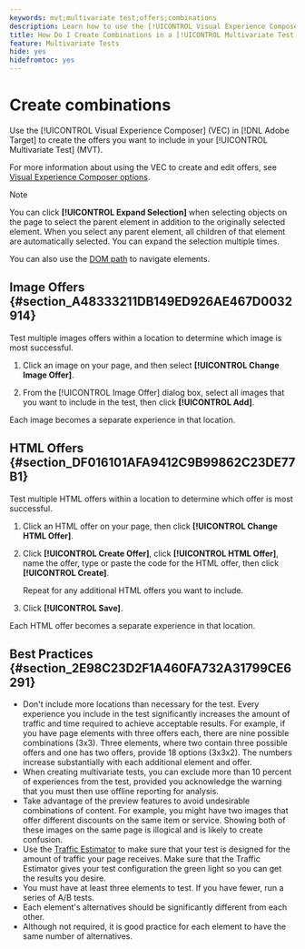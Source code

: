 ```yaml
---
keywords: mvt;multivariate test;offers;combinations
description: Learn how to use the [!UICONTROL Visual Experience Composer] (VEC) in Adobe [!DNL Target] to create the offers you want to include in your [!UICONTROL Multivariate Test] (MVT).
title: How Do I Create Combinations in a [!UICONTROL Multivariate Test] (MVT)?
feature: Multivariate Tests
hide: yes
hidefromtoc: yes
---
```

# Create combinations

Use the [!UICONTROL Visual Experience Composer] (VEC) in [!DNL Adobe Target] to create the offers you want to include in your [!UICONTROL Multivariate Test] (MVT).

For more information about using the VEC to create and edit offers, see [Visual Experience Composer options](/help/main/c-experiences/c-visual-experience-composer/viztarget-options.md).

>[!NOTE]
>
>You can click **[!UICONTROL Expand Selection]** when selecting objects on the page to select the parent element in addition to the originally selected element. When you select any parent element, all children of that element are automatically selected. You can expand the selection multiple times.
>
>You can also use the [DOM path](/help/main/c-experiences/c-visual-experience-composer/viztarget-options.md#dom-path) to navigate elements.

## Image Offers {#section_A48333211DB149ED926AE467D0032914}

Test multiple images offers within a location to determine which image is most successful.

1. Click an image on your page, and then select **[!UICONTROL Change Image Offer]**.

1. From the [!UICONTROL Image Offer] dialog box, select all images that you want to include in the test, then click **[!UICONTROL Add]**.

Each image becomes a separate experience in that location.

## HTML Offers {#section_DF016101AFA9412C9B99862C23DE77B1}

Test multiple HTML offers within a location to determine which offer is most successful.

1. Click an HTML offer on your page, then click **[!UICONTROL Change HTML Offer]**.

1. Click **[!UICONTROL Create Offer]**, click **[!UICONTROL HTML Offer]**, name the offer, type or paste the code for the HTML offer, then click **[!UICONTROL Create]**.

   Repeat for any additional HTML offers you want to include. 

1. Click **[!UICONTROL Save]**.

Each HTML offer becomes a separate experience in that location.

## Best Practices {#section_2E98C23D2F1A460FA732A31799CE6291}

* Don't include more locations than necessary for the test. Every experience you include in the test significantly increases the amount of traffic and time required to achieve acceptable results. For example, if you have page elements with three offers each, there are nine possible combinations (3x3). Three elements, where two contain three possible offers and one has two offers, provide 18 options (3x3x2). The numbers increase substantially with each additional element and offer. 
* When creating multivariate tests, you can exclude more than 10 percent of experiences from the test, provided you acknowledge the warning that you must then use offline reporting for analysis. 
* Take advantage of the preview features to avoid undesirable combinations of content. For example, you might have two images that offer different discounts on the same item or service. Showing both of these images on the same page is illogical and is likely to create confusion. 
* Use the [Traffic Estimator](/help/main/c-activities/c-multivariate-testing/t-create-multivariate-test/traffic-estimator.md) to make sure that your test is designed for the amount of traffic your page receives. Make sure that the Traffic Estimator gives your test configuration the green light so you can get the results you desire. 
* You must have at least three elements to test. If you have fewer, run a series of A/B tests. 
* Each element's alternatives should be significantly different from each other. 
* Although not required, it is good practice for each element to have the same number of alternatives.

